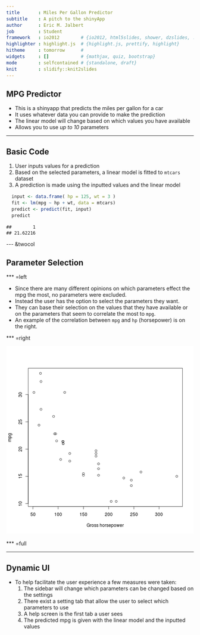 ```yaml
---
title       : Miles Per Gallon Predictor
subtitle    : A pitch to the shinyApp
author      : Eric M. Jalbert
job         : Student
framework   : io2012        # {io2012, html5slides, shower, dzslides, ...}
highlighter : highlight.js  # {highlight.js, prettify, highlight}
hitheme     : tomorrow      # 
widgets     : []            # {mathjax, quiz, bootstrap}
mode        : selfcontained # {standalone, draft}
knit        : slidify::knit2slides
---
```


## MPG Predictor

* This is a shinyapp that predicts the miles per gallon for a car
* It uses whatever data you can provide to make the prediction
* The linear model will change based on which values you have available
* Allows you to use _up to 10_ parameters

--- 

## Basic Code

1. User inputs values for a prediction
2. Based on the selected parameters, a linear model is fitted to `mtcars` dataset
3. A prediction is made using the inputted values and the linear model

```r
  input <- data.frame( hp = 125, wt = 3 )
  fit <- lm(mpg ~ hp + wt, data = mtcars)
  predict <- predict(fit, input)  
  predict
```

```
##        1 
## 21.62216
```

--- &twocol

## Parameter Selection

*** =left

- Since there are many different opinions on which parameters effect the mpg the most, no parameters were excluded.
- Instead the user has the option to select the parameters they want.
- They can base their selection on the values that they have available or on the parameters that seem to correlate the most to `mpg`.
- An example of the correlation between `mpg` and `hp` (horsepower) is on the right.

*** =right

![plot of chunk unnamed-chunk-2](assets/fig/unnamed-chunk-2-1.png) 

*** =full

---

## Dynamic UI

* To help facilitate the user experience a few measures were taken:
    1. The sidebar will change which parameters can be changed based on the settings
    2. There exist a setting tab that allow the user to select which parameters to use
    3. A help screen is the first tab a user sees
    4. The predicted mpg is given with the linear model and the inputted values

